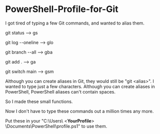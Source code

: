 # PowerShell-Profile-for-Git

I got tired of typing a few Git commands, and wanted to alias them.

git status           -->  gs

git log --oneline    -->  glo

git branch --all     -->  gba

git add .            -->  ga

git switch main      -->  gsm   


Although you can create aliases in Git, they would still be "git \<alias>".   I wanted to type just a few characters.
Although you can create aliases in PowerShell, PowerShell aliases can't contain spaces.

So I made these small functions.

Now I don't have to type these commands out a million times any more.

Put these in your "C:\Users\ <__YourProfile__> \Documents\PowerShell\profile.ps1"  to use them.
